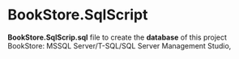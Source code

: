 # BookStore.SqlScript
__BookStore.SqlScrip.sql__ file to create the __database__ of this project BookStore: MSSQL Server/T-SQL/SQL Server Management Studio,
